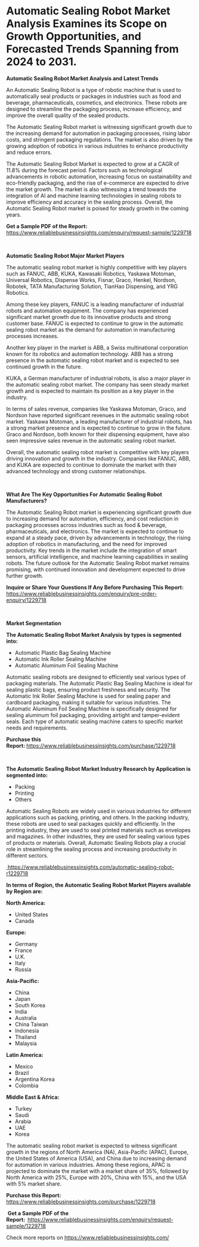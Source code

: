 <p><h1>Automatic Sealing Robot Market Analysis Examines its Scope on Growth Opportunities, and Forecasted Trends Spanning from 2024 to 2031.</h1></p><p><strong>Automatic Sealing Robot Market Analysis and Latest Trends</strong></p>
<p><p>An Automatic Sealing Robot is a type of robotic machine that is used to automatically seal products or packages in industries such as food and beverage, pharmaceuticals, cosmetics, and electronics. These robots are designed to streamline the packaging process, increase efficiency, and improve the overall quality of the sealed products.</p><p>The Automatic Sealing Robot market is witnessing significant growth due to the increasing demand for automation in packaging processes, rising labor costs, and stringent packaging regulations. The market is also driven by the growing adoption of robotics in various industries to enhance productivity and reduce errors.</p><p>The Automatic Sealing Robot Market is expected to grow at a CAGR of 11.8% during the forecast period. Factors such as technological advancements in robotic automation, increasing focus on sustainability and eco-friendly packaging, and the rise of e-commerce are expected to drive the market growth. The market is also witnessing a trend towards the integration of AI and machine learning technologies in sealing robots to improve efficiency and accuracy in the sealing process. Overall, the Automatic Sealing Robot market is poised for steady growth in the coming years.</p></p>
<p><strong>Get a Sample PDF of the Report:&nbsp;</strong> <a href="https://www.reliablebusinessinsights.com/enquiry/request-sample/1229718">https://www.reliablebusinessinsights.com/enquiry/request-sample/1229718</a></p>
<p>&nbsp;</p>
<p><strong>Automatic Sealing Robot Major Market Players</strong></p>
<p><p>The automatic sealing robot market is highly competitive with key players such as FANUC, ABB, KUKA, Kawasaki Robotics, Yaskawa Motoman, Universal Robotics, Dispense Works, Fisnar, Graco, Henkel, Nordson, Robotek, TATA Manufacturing Solution, TianHao Dispensing, and YRG Robotics.</p><p>Among these key players, FANUC is a leading manufacturer of industrial robots and automation equipment. The company has experienced significant market growth due to its innovative products and strong customer base. FANUC is expected to continue to grow in the automatic sealing robot market as the demand for automation in manufacturing processes increases.</p><p>Another key player in the market is ABB, a Swiss multinational corporation known for its robotics and automation technology. ABB has a strong presence in the automatic sealing robot market and is expected to see continued growth in the future.</p><p>KUKA, a German manufacturer of industrial robots, is also a major player in the automatic sealing robot market. The company has seen steady market growth and is expected to maintain its position as a key player in the industry.</p><p>In terms of sales revenue, companies like Yaskawa Motoman, Graco, and Nordson have reported significant revenues in the automatic sealing robot market. Yaskawa Motoman, a leading manufacturer of industrial robots, has a strong market presence and is expected to continue to grow in the future. Graco and Nordson, both known for their dispensing equipment, have also seen impressive sales revenue in the automatic sealing robot market.</p><p>Overall, the automatic sealing robot market is competitive with key players driving innovation and growth in the industry. Companies like FANUC, ABB, and KUKA are expected to continue to dominate the market with their advanced technology and strong customer relationships.</p></p>
<p>&nbsp;</p>
<p><strong>What Are The Key Opportunities For Automatic Sealing Robot Manufacturers?</strong></p>
<p><p>The Automatic Sealing Robot market is experiencing significant growth due to increasing demand for automation, efficiency, and cost reduction in packaging processes across industries such as food & beverage, pharmaceuticals, and electronics. The market is expected to continue to expand at a steady pace, driven by advancements in technology, the rising adoption of robotics in manufacturing, and the need for improved productivity. Key trends in the market include the integration of smart sensors, artificial intelligence, and machine learning capabilities in sealing robots. The future outlook for the Automatic Sealing Robot market remains promising, with continued innovation and development expected to drive further growth.</p></p>
<p><strong>Inquire or Share Your Questions If Any Before Purchasing This Report:</strong> <a href="https://www.reliablebusinessinsights.com/enquiry/pre-order-enquiry/1229718">https://www.reliablebusinessinsights.com/enquiry/pre-order-enquiry/1229718</a></p>
<p>&nbsp;</p>
<p><strong>Market Segmentation</strong></p>
<p><strong>The Automatic Sealing Robot Market Analysis by types is segmented into:</strong></p>
<p><ul><li>Automatic Plastic Bag Sealing Machine</li><li>Automatic Ink Roller Sealing Machine</li><li>Automatic Aluminum Foil Sealing Machine</li></ul></p>
<p><p>Automatic sealing robots are designed to efficiently seal various types of packaging materials. The Automatic Plastic Bag Sealing Machine is ideal for sealing plastic bags, ensuring product freshness and security. The Automatic Ink Roller Sealing Machine is used for sealing paper and cardboard packaging, making it suitable for various industries. The Automatic Aluminum Foil Sealing Machine is specifically designed for sealing aluminum foil packaging, providing airtight and tamper-evident seals. Each type of automatic sealing machine caters to specific market needs and requirements.</p></p>
<p><strong>Purchase this Report:&nbsp;</strong><a href="https://www.reliablebusinessinsights.com/purchase/1229718">https://www.reliablebusinessinsights.com/purchase/1229718</a></p>
<p>&nbsp;</p>
<p><strong>The Automatic Sealing Robot Market Industry Research by Application is segmented into:</strong></p>
<p><ul><li>Packing</li><li>Printing</li><li>Others</li></ul></p>
<p><p>Automatic Sealing Robots are widely used in various industries for different applications such as packing, printing, and others. In the packing industry, these robots are used to seal packages quickly and efficiently. In the printing industry, they are used to seal printed materials such as envelopes and magazines. In other industries, they are used for sealing various types of products or materials. Overall, Automatic Sealing Robots play a crucial role in streamlining the sealing process and increasing productivity in different sectors.</p></p>
<p><a href="https://www.reliablebusinessinsights.com/automatic-sealing-robot-r1229718">&nbsp;https://www.reliablebusinessinsights.com/automatic-sealing-robot-r1229718</a></p>
<p><strong>In terms of Region, the Automatic Sealing Robot Market Players available by Region are:</strong></p>
<p>
    <p> <strong> North America: </strong>
        <ul>
            <li>United States</li>
            <li>Canada</li>
        </ul>
        </p> 
    <p> <strong> Europe: </strong>
        <ul>
            <li>Germany</li>
            <li>France</li>
            <li>U.K.</li>
            <li>Italy</li>
            <li>Russia</li>
        </ul>
        </p> 
    <p> <strong> Asia-Pacific: </strong>
        <ul>
            <li>China</li>
            <li>Japan</li>
            <li>South Korea</li>
            <li>India</li>
            <li>Australia</li>
            <li>China Taiwan</li>
            <li>Indonesia</li>
            <li>Thailand</li>
            <li>Malaysia</li>
        </ul>
        </p> 
    <p> <strong> Latin America: </strong>
        <ul>
            <li>Mexico</li>
            <li>Brazil</li>
            <li>Argentina Korea</li>
            <li>Colombia</li>
        </ul>
        </p> 
    <p> <strong> Middle East & Africa: </strong>
        <ul>
            <li>Turkey</li>
            <li>Saudi</li>
            <li>Arabia</li>
            <li>UAE</li>
            <li>Korea</li>
        </ul>
    </p>
    </p>
<p><p>The automatic sealing robot market is expected to witness significant growth in the regions of North America (NA), Asia-Pacific (APAC), Europe, the United States of America (USA), and China due to increasing demand for automation in various industries. Among these regions, APAC is projected to dominate the market with a market share of 35%, followed by North America with 25%, Europe with 20%, China with 15%, and the USA with 5% market share.</p></p>
<p><strong>Purchase this Report: </strong><a href="https://www.reliablebusinessinsights.com/purchase/1229718">https://www.reliablebusinessinsights.com/purchase/1229718</a></p>
<p>&nbsp;<strong>Get a Sample PDF of the Report:&nbsp;&nbsp;</strong><a href="https://www.reliablebusinessinsights.com/enquiry/request-sample/1229718">https://www.reliablebusinessinsights.com/enquiry/request-sample/1229718</a></p>
<p><strong></strong></p>
<p>Check more reports on <a href="https://www.reliablebusinessinsights.com/">https://www.reliablebusinessinsights.com/</a></p>